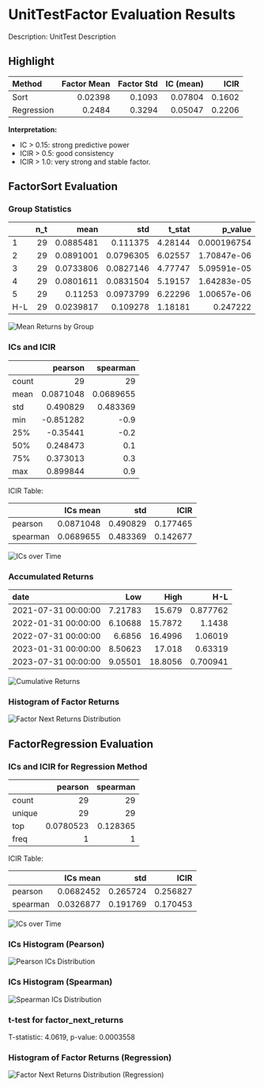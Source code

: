 # UnitTestFactor Evaluation Results

Description: UnitTest Description

## Highlight

| Method     |   Factor Mean |   Factor Std |   IC (mean) |   ICIR |
|:-----------|--------------:|-------------:|------------:|-------:|
| Sort       |       0.02398 |       0.1093 |     0.07804 | 0.1602 |
| Regression |       0.2484  |       0.3294 |     0.05047 | 0.2206 |

**Interpretation:**  

- IC > 0.15: strong predictive power
- ICIR > 0.5: good consistency
- ICIR > 1.0: very strong and stable factor.

## FactorSort Evaluation

### Group Statistics

|     |   n_t |      mean |       std |   t_stat |     p_value |
|:----|------:|----------:|----------:|---------:|------------:|
| 1   |    29 | 0.0885481 | 0.111375  |  4.28144 | 0.000196754 |
| 2   |    29 | 0.0891001 | 0.0796305 |  6.02557 | 1.70847e-06 |
| 3   |    29 | 0.0733806 | 0.0827146 |  4.77747 | 5.09591e-05 |
| 4   |    29 | 0.0801611 | 0.0831504 |  5.19157 | 1.64283e-05 |
| 5   |    29 | 0.11253   | 0.0973799 |  6.22296 | 1.00657e-06 |
| H-L |    29 | 0.0239817 | 0.109278  |  1.18181 | 0.247222    |

![Mean Returns by Group](plots/group_means.png)

### ICs and ICIR

|       |    pearson |   spearman |
|:------|-----------:|-----------:|
| count | 29         | 29         |
| mean  |  0.0871048 |  0.0689655 |
| std   |  0.490829  |  0.483369  |
| min   | -0.851282  | -0.9       |
| 25%   | -0.35441   | -0.2       |
| 50%   |  0.248473  |  0.1       |
| 75%   |  0.373013  |  0.3       |
| max   |  0.899844  |  0.9       |

ICIR Table:

|          |   ICs mean |      std |     ICIR |
|:---------|-----------:|---------:|---------:|
| pearson  |  0.0871048 | 0.490829 | 0.177465 |
| spearman |  0.0689655 | 0.483369 | 0.142677 |

![ICs over Time](plots/ics.png)

### Accumulated Returns

| date                |     Low |    High |      H-L |
|:--------------------|--------:|--------:|---------:|
| 2021-07-31 00:00:00 | 7.21783 | 15.679  | 0.877762 |
| 2022-01-31 00:00:00 | 6.10688 | 15.7872 | 1.1438   |
| 2022-07-31 00:00:00 | 6.6856  | 16.4996 | 1.06019  |
| 2023-01-31 00:00:00 | 8.50623 | 17.018  | 0.63319  |
| 2023-07-31 00:00:00 | 9.05501 | 18.8056 | 0.700941 |

![Cumulative Returns](plots/accumulated_returns.png)

### Histogram of Factor Returns

![Factor Next Returns Distribution](plots/factor_next_returns_hist.png)

## FactorRegression Evaluation

### ICs and ICIR for Regression Method

|        |    pearson |   spearman |
|:-------|-----------:|-----------:|
| count  | 29         |  29        |
| unique | 29         |  29        |
| top    |  0.0780523 |   0.128365 |
| freq   |  1         |   1        |

ICIR Table:

|          |   ICs mean |      std |     ICIR |
|:---------|-----------:|---------:|---------:|
| pearson  |  0.0682452 | 0.265724 | 0.256827 |
| spearman |  0.0326877 | 0.191769 | 0.170453 |

![ICs over Time](plots/ics_regression.png)

### ICs Histogram (Pearson)

![Pearson ICs Distribution](plots/ics_pearson_hist_regression.png)

### ICs Histogram (Spearman)

![Spearman ICs Distribution](plots/ics_spearman_hist_regression.png)

### t-test for factor_next_returns

T-statistic: 4.0619, p-value: 0.0003558

### Histogram of Factor Returns (Regression)

![Factor Next Returns Distribution (Regression)](plots/factor_next_returns_hist_regression.png)
